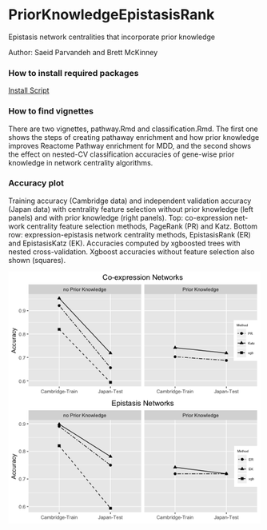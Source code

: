 # PriorKnowledgeEpistasisRank
Epistasis network centralities that incorporate prior knowledge<p>
Author: Saeid Parvandeh and Brett McKinney

### How to install required packages
[Install Script](https://github.com/insilico/PriorKnowledgeEpistasisRank/blob/master/R%20Scripts/install_dependencies.R)
    
### How to find vignettes
There are two vignettes, pathway.Rmd and classification.Rmd. The first one shows the steps of creating pathaway enrichment and how prior knowledge improves Reactome Pathway enrichment for MDD, and the second shows the effect on nested-CV classification accuracies of gene-wise prior knowledge in network centrality algorithms. 

### Accuracy plot
Training accuracy (Cambridge data) and independent validation accuracy (Japan data) with centrality feature selection without prior knowledge (left panels) and with prior knowledge (right panels). Top: co-expression net-work centrality feature selection methods, PageRank (PR) and Katz. Bottom row: expression-epistasis network centrality methods, EpistasisRank (ER) and EpistasisKatz (EK). Accuracies computed by xgboosted trees with nested cross-validation. Xgboost accuracies without feature selection also shown (squares).

![Accuracy plots](Acc_original_plot.png)

